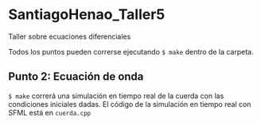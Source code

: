 # SantiagoHenao_Taller5
Taller sobre ecuaciones diferenciales

Todos los puntos pueden correrse ejecutando `$ make` dentro de la carpeta.

## Punto 2: Ecuación de onda

`$ make` correrá una simulación en tiempo real de la cuerda con las condiciones iniciales dadas. El código de la simulación en tiempo real con SFML está en `cuerda.cpp`

